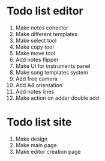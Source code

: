 # Todo list editor

1. Make notes conector
2. Make different templates
3. Make select tool
4. Make copy tool
5. Make move tool
6. Add notes flipper
7. Make UI for instruments panel
8. Make song templates system
9. Add free camera
10. Add A4 orientation
11. Add notes lines
12. Make action on adder double add

# Todo list site

1. Make design
2. Make main page
3. Make editor creation page